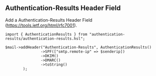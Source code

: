 ## Authentication-Results Header Field 
Add a Authentication-Results Header Field (https://tools.ietf.org/html/rfc7001).

```
import { AuthenticationResults } from "authentication-results/authentication-results.hsl";

$mail->addHeader("Authentication-Results", AuthenticationResults()
				->SPF(["smtp.remote-ip" => $senderip])
				->DKIM()
				->DMARC()
				->toString()
		);
```
